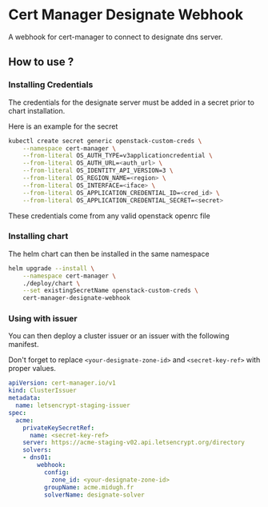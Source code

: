 # Cert Manager Designate Webhook

A webhook for cert-manager to connect to designate dns server.

## How to use ?

### Installing Credentials

The credentials for the designate server must be added in a secret prior
to chart installation.

Here is an example for the secret

```bash
kubectl create secret generic openstack-custom-creds \
    --namespace cert-manager \
    --from-literal OS_AUTH_TYPE=v3applicationcredential \
    --from-literal OS_AUTH_URL=<auth_url> \
    --from-literal OS_IDENTITY_API_VERSION=3 \
    --from-literal OS_REGION_NAME=<region> \
    --from-literal OS_INTERFACE=<iface> \
    --from-literal OS_APPLICATION_CREDENTIAL_ID=<cred_id> \
    --from-literal OS_APPLICATION_CREDENTIAL_SECRET=<secret>
```

These credentials come from any valid openstack openrc file

### Installing chart

The helm chart can then be installed in the same namespace

```bash
helm upgrade --install \
    --namespace cert-manager \
    ./deploy/chart \
    --set existingSecretName openstack-custom-creds \
    cert-manager-designate-webhook
```

### Using with issuer

You can then deploy a cluster issuer or an issuer with the following manifest.

Don't forget to replace `<your-designate-zone-id>` and `<secret-key-ref>` with
proper values.

```yaml
apiVersion: cert-manager.io/v1
kind: ClusterIssuer
metadata:
  name: letsencrypt-staging-issuer
spec:
  acme:
    privateKeySecretRef:
      name: <secret-key-ref>
    server: https://acme-staging-v02.api.letsencrypt.org/directory
    solvers:
    - dns01:
        webhook:
          config:
            zone_id: <your-designate-zone-id>
          groupName: acme.midugh.fr
          solverName: designate-solver
```
